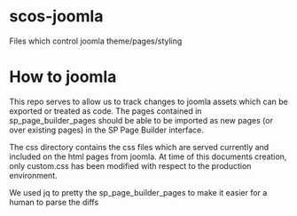 # scos-joomla
Files which control joomla theme/pages/styling

# How to joomla

This repo serves to allow us to track changes to joomla assets which can be exported or treated as code.  The pages contained in sp_page_builder_pages should be able to be imported as new pages (or over existing pages) in the SP Page Builder interface.

The css directory contains the css files which are served currently and included on the html pages from joomla.  At time of this documents creation, only custom.css has been modified with respect to the production environment.

We used jq to pretty the sp_page_builder_pages to make it easier for a human to parse the diffs
